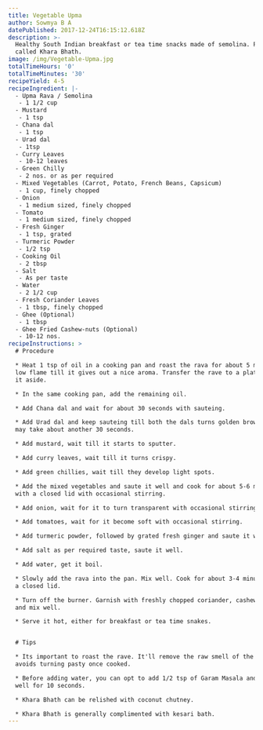 ```yaml
---
title: Vegetable Upma
author: Sowmya B A
datePublished: 2017-12-24T16:15:12.618Z
description: >-
  Healthy South Indian breakfast or tea time snacks made of semolina. Popularly
  called Khara Bhath.
image: /img/Vegetable-Upma.jpg
totalTimeHours: '0'
totalTimeMinutes: '30'
recipeYield: 4-5
recipeIngredient: |-
  - Upma Rava / Semolina
   - 1 1/2 cup
  - Mustard
   - 1 tsp
  - Chana dal
   - 1 tsp
  - Urad dal
   - 1tsp
  - Curry Leaves
   - 10-12 leaves
  - Green Chilly
   - 2 nos. or as per required
  - Mixed Vegetables (Carrot, Potato, French Beans, Capsicum)
   - 1 cup, finely chopped
  - Onion
   - 1 medium sized, finely chopped
  - Tomato
   - 1 medium sized, finely chopped
  - Fresh Ginger
   - 1 tsp, grated
  - Turmeric Powder
   - 1/2 tsp
  - Cooking Oil
   - 2 tbsp
  - Salt
   - As per taste
  - Water
   - 2 1/2 cup
  - Fresh Coriander Leaves
   - 1 tbsp, finely chopped
  - Ghee (Optional)
   - 1 tbsp
  - Ghee Fried Cashew-nuts (Optional)
   - 10-12 nos.
recipeInstructions: >
  # Procedure

  * Heat 1 tsp of oil in a cooking pan and roast the rava for about 5 minutes in
  low flame till it gives out a nice aroma. Transfer the rave to a plate and set
  it aside.

  * In the same cooking pan, add the remaining oil. 

  * Add Chana dal and wait for about 30 seconds with sauteing.

  * Add Urad dal and keep sauteing till both the dals turns golden brown. This
  may take about another 30 seconds.

  * Add mustard, wait till it starts to sputter.

  * Add curry leaves, wait till it turns crispy.

  * Add green chillies, wait till they develop light spots.

  * Add the mixed vegetables and saute it well and cook for about 5-6 minutes
  with a closed lid with occasional stirring.

  * Add onion, wait for it to turn transparent with occasional stirring.

  * Add tomatoes, wait for it become soft with occasional stirring.

  * Add turmeric powder, followed by grated fresh ginger and saute it well.

  * Add salt as per required taste, saute it well. 

  * Add water, get it boil. 

  * Slowly add the rava into the pan. Mix well. Cook for about 3-4 minutes with
  a closed lid.

  * Turn off the burner. Garnish with freshly chopped coriander, cashew and ghee
  and mix well.

  * Serve it hot, either for breakfast or tea time snakes.


  # Tips

  * Its important to roast the rave. It'll remove the raw smell of the rave and
  avoids turning pasty once cooked.

  * Before adding water, you can opt to add 1/2 tsp of Garam Masala and saute it
  well for 10 seconds.

  * Khara Bhath can be relished with coconut chutney.

  * Khara Bhath is generally complimented with kesari bath.
---
```




